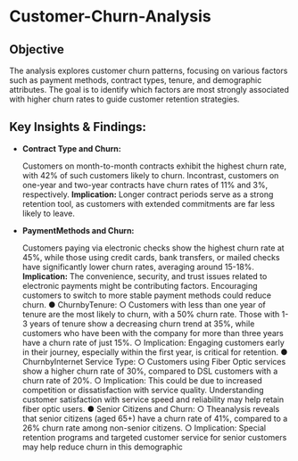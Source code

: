 # Customer-Churn-Analysis

## **Objective**
The analysis explores customer churn patterns, focusing on various factors such as payment methods, contract types, tenure, and demographic attributes. The goal is to identify which factors are most strongly associated with higher churn rates to guide customer retention strategies.

##  Key Insights & Findings:

- **Contract Type and Churn:**
  
   Customers on month-to-month contracts exhibit the highest churn rate, with 42% of such customers likely to churn.
   Incontrast, customers on one-year and two-year contracts have churn rates of 11% and 3%, respectively.
   **Implication:** Longer contract periods serve as a strong retention tool, as customers with extended commitments are far less likely to leave.
- **PaymentMethods and Churn:**

    Customers paying via electronic checks show the highest churn rate at 45%, while those using credit cards, bank transfers, or mailed checks have significantly      lower churn rates, averaging around 15-18%.
    **Implication:** The convenience, security, and trust issues related to electronic payments might be contributing factors. Encouraging customers to switch to       more stable payment methods could reduce churn.
 ● ChurnbyTenure:
 ○ Customers with less than one year of tenure are the most likely to churn, with a
 50% churn rate. Those with 1-3 years of tenure show a decreasing churn trend
 at 35%, while customers who have been with the company for more than three
 years have a churn rate of just 15%.
 ○ Implication: Engaging customers early in their journey, especially within the first
 year, is critical for retention.
 ● ChurnbyInternet Service Type:
 ○ Customers using Fiber Optic services show a higher churn rate of 30%,
 compared to DSL customers with a churn rate of 20%.
 ○ Implication: This could be due to increased competition or dissatisfaction with
 service quality. Understanding customer satisfaction with service speed and
 reliability may help retain fiber optic users.
 ● Senior Citizens and Churn:
 ○ Theanalysis reveals that senior citizens (aged 65+) have a churn rate of 41%,
 compared to a 26% churn rate among non-senior citizens.
 ○ Implication: Special retention programs and targeted customer service for senior
 customers may help reduce churn in this demographic
